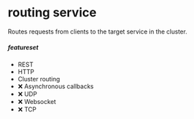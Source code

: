 # routing service
Routes requests from clients to the target service in the cluster.
##### featureset
- REST
- HTTP
- Cluster routing
- :x: Asynchronous callbacks
- :x: UDP
- :x: Websocket
- :x: TCP
